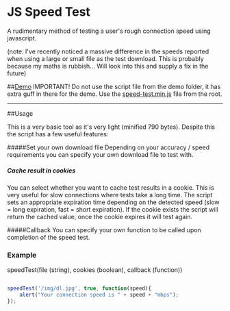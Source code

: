 JS Speed Test
=============

A rudimentary method of testing a user's rough connection speed using javascript.

(note: I've recently noticed a massive difference in the speeds reported when using a large or small file as the test download. This is probably because my maths is rubbish... Will look into this and supply a fix in the future)

##[Demo](http://bameyrick.github.io/JS-Speed-Test/)
IMPORTANT! Do not use the script file from the demo folder, it has extra guff in there for the demo. Use the [speed-test.min.js](speed-test.min.js) file from the root.

---
##Usage

This is a very basic tool as it's very light (minified 790 bytes). Despite this the script has a few useful features:


#####Set your own download file 
Depending on your accuracy / speed requirements you can specify your own download file to test with.

##### Cache result in cookies
You can select whether you want to cache test results in a cookie. This is very useful for slow connections where tests take a long time. The script sets an appropriate expiration time depending on the detected speed (slow = long expiration, fast = short expiration). If the cookie exists the script will return the cached value, once the cookie expires it will test again.

#####Callback
You can specify your own function to be called upon completion of the speed test.



### Example

speedTest(file (string), cookies (boolean), callback (function))

```javascript

speedTest('/img/dl.jpg', true, function(speed){
    alert("Your connection speed is " + speed + "mbps");
});

```
